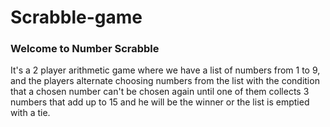 # Scrabble-game
### Welcome to Number Scrabble
It's a 2 player arithmetic game where we have a list of numbers from 1 to 9,
and the players alternate choosing numbers from the list with the condition that a chosen number can't be chosen again until one of them collects 3 numbers that add up to 15
and he will be the winner or the list is emptied with a tie.
